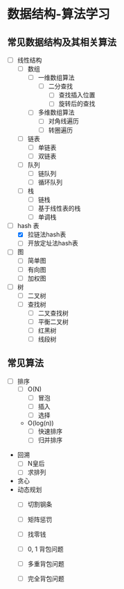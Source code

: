# 数据结构-算法学习
## 常见数据结构及其相关算法
 - [ ] 线性结构
   - [ ] 数组
     - [ ] 一维数组算法
       - [ ] 二分查找
         - [ ] 查找插入位置
         - [ ] 旋转后的查找
     - [ ] 多维数组算法
       - [ ] 对角线遍历
       - [ ] 转圈遍历
   - [ ] 链表
     - [ ] 单链表
     - [ ] 双链表
   - [ ] 队列
     - [ ] 链队列
     - [ ] 循环队列
   - [ ] 栈
     - [ ] 链栈
     - [ ] 基于线性表的栈
     - [ ] 单调栈
 - [ ] hash 表
   - [x] 拉链法hash表
   - [ ] 开放定址法hash表
 - [ ] 图
    - [ ] 简单图
    - [ ] 有向图
    - [ ] 加权图
 - [ ] 树
   - [ ] 二叉树
   - [ ] 查找树
     - [ ] 二叉查找树
     - [ ] 平衡二叉树
     - [ ] 红黑树
     - [ ] 线段树

## 常见算法
- [ ] 排序
  - [ ] O(N)
    - [ ] 冒泡
    - [ ] 插入
    - [ ] 选择
  - O(log(n))
    - [ ] 快速排序
    - [ ] 归并排序
- 回溯
  - [ ] N皇后
  - [ ] 求排列
- 贪心
- 动态规划
  - [ ] 切割钢条
  - [ ] 矩阵惩罚
  - [ ] 找零钱
  - [ ] 0, 1 背包问题
  - [ ] 多重背包问题
  - [ ] 完全背包问题
 